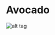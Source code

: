 # Avocado







![alt tag](https://user-images.githubusercontent.com/29063580/27371019-9f38a742-567c-11e7-8f6d-5d6c870dff1f.jpg)
